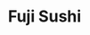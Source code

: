 ---
layout: place
title: "Fuji Sushi"
permalink: /florida/jacksonville/fuji-sushi.html
stateAbbr: FL
stateName: Florida
cityName: Jacksonville
place_id: ChIJre9MHam35YgRwIfjBrhY3EY
photos:
  - name: >-
      places/ChIJre9MHam35YgRwIfjBrhY3EY/photos/AeeoHcLlGIGhDyxU2RNrCsNYRN9I7KBMzq0VJUKUg6ier8UgW3qM2XvZ3svldxMWYlhgqNnviC32S-Z-O5ZdxKYWbYR-DwPlh_dHPblry8jU5dMIR_raxb096ZMgD1j69NalSIaxtZLcjJ16y4NVbetGmg2DnLh1DTBZ0rRSXD79wl0Isn4IPaw5Xy6LApWqZ6vpb1b4JO8Dem_KnKpiplBZH-j0BfYk4whMmtRHBkF4YtjkCCV9a3EwDK5eTBVcDNzRabhL1FAA3VVB89YCU-Vi0vnGqEeR6JSkYLCqzPt4lL_-OImhv6spn-NmS2JvAH32ZT6n7a5tEH_MNg6OSNTSfUC5Os62N37ZiualtWLtFHaUVzTKk8mzOCQ1RqyC02F0-m6WtL5q6tq1409lo62IPKgXDaXL3pNZiOihqya8Cg72SX8I
    widthPx: 3000
    heightPx: 4000
    authorAttributions:
      - displayName: Corina Mayo
        uri: https://maps.google.com/maps/contrib/104425517738217169761
        photoUri: >-
          https://lh3.googleusercontent.com/a-/ALV-UjUuBOmMBuu5XnpkDRvzvdu5Q286pPwMiJ4bdjNNmDZsalJmfuxMnw=s100-p-k-no-mo
    flagContentUri: >-
      https://www.google.com/local/imagery/report/?cb_client=maps_api_places.places_api&image_key=!1e10!2sCIHM0ogKEICAgMCA4c7W4QE&hl=en-US
    googleMapsUri: >-
      https://www.google.com/maps/place//data=!3m4!1e2!3m2!1sCIHM0ogKEICAgMCA4c7W4QE!2e10!4m2!3m1!1s0x88e5b7a91d4cefad:0x46dc58b806e387c0
  - name: >-
      places/ChIJre9MHam35YgRwIfjBrhY3EY/photos/AeeoHcJuPO1SNNKPA657RW-tv9nDdZc4lZ_A9-tR20jN3O9dXIlYOtN0Hkw9aOUpIexPNIoA1iY6-Z3CZZ7rUj8t6XQo0Np7XSwtOMh8f5cT7mzBdaYEC0JHSs3BiJeknmhfKC3lRwGlb_1jZ3I_FoInI2c9ZNRGc9_Whq7_AwxQRFkdWziGpJ-i8YEzG-nHG8Npk64qN1nfuwsUBXVl9gxpt8vKEcLcSUM3DJzK6GDQF_FN9Xu0fSZL0rWR8s9FqShItGWxV481XqpdMhRvWXu0Ij23pZbhpg8nXRPZZypab-zsDs_fiD9rxFT1x7jhKsUEC4Bmc_NNk3SryQTYgRvpKHc7W8gjkjDSdZfqCH_iMzelVcIh6zQcZSG3TOwBwL_bwDQHYJWoNKvkue27ihTeXEbZ0ITfSWBcxCHCDmvlnp024A
    widthPx: 4800
    heightPx: 3600
    authorAttributions:
      - displayName: Mark Z
        uri: https://maps.google.com/maps/contrib/106715601170112151806
        photoUri: >-
          https://lh3.googleusercontent.com/a-/ALV-UjUoc7WvGRBrYf-Usxznc80xJaL0lTcBD50Q6TYgXhs5snwoksEq=s100-p-k-no-mo
    flagContentUri: >-
      https://www.google.com/local/imagery/report/?cb_client=maps_api_places.places_api&image_key=!1e10!2sCIHM0ogKEICAgIDWx__qKA&hl=en-US
    googleMapsUri: >-
      https://www.google.com/maps/place//data=!3m4!1e2!3m2!1sCIHM0ogKEICAgIDWx__qKA!2e10!4m2!3m1!1s0x88e5b7a91d4cefad:0x46dc58b806e387c0
  - name: >-
      places/ChIJre9MHam35YgRwIfjBrhY3EY/photos/AeeoHcJkGeIQ2s8MVhWH0R2nnjhZM952wPR5DDisbteGoaS-vDkiiF1PEX6vi8NIDNWKHKA9olKngthMi9YEHzinWkIK39abOzQMTOCf7AkcabTfOS2vqzl7QltwksBPMtFA3IN3z80s4YjUojkvOARXOAVdjzQFVUchZPcp_0t0Bh7H1-73cjbMDz7xMNxX8ndgY6KjCZNDeGIn0PeS4yak9X6zxbh_BKGQ0aO4yby_QWSB-GxIIYplMXXhSpOkTCGEHJ-03hjOGJ9XALkfQ_6xS-bZd8cv3zpl6tlRG5PZLS0g2x8DPTwoKTRTHnqSTvY09ayKfebjxNx4zbwTd1qHIQgM-ep6KzbaRnjnNXhvsmoYJWr6McPnNnUCLm__8oBC2TB3aImF5YJdorZB9NauYJF4-ES2qdB1s_FXIr8cgRZUSBwhiJ93-tASbzbUElH-
    widthPx: 4032
    heightPx: 3024
    authorAttributions:
      - displayName: W Gallup (kbsig106)
        uri: https://maps.google.com/maps/contrib/105717596291806194042
        photoUri: >-
          https://lh3.googleusercontent.com/a-/ALV-UjX76UYuq5S0AvWXw383koxg1s6QCdWD6yvE7z0UDPCCfzv5E7o=s100-p-k-no-mo
    flagContentUri: >-
      https://www.google.com/local/imagery/report/?cb_client=maps_api_places.places_api&image_key=!1e10!2sCIABIhAA3iUkPQ80BWfIcwsABsgx&hl=en-US
    googleMapsUri: >-
      https://www.google.com/maps/place//data=!3m4!1e2!3m2!1sCIABIhAA3iUkPQ80BWfIcwsABsgx!2e10!4m2!3m1!1s0x88e5b7a91d4cefad:0x46dc58b806e387c0
  - name: >-
      places/ChIJre9MHam35YgRwIfjBrhY3EY/photos/AeeoHcL9QV69U8g-p0_-D4fKLpYUyi_twUPw-mIVEEWxmJPLzLL6MJhBPRWVU5LJRirbMoQ3eUZFG-oIWEIxgrUsGy8QhD6_xYyL9PyqSKP23LW82jRMHO0SzdibjRTp9iHyrG2rSMGLzJH9SJ9G3AQJNTcylQa4d0UV2P3uddqtQxVrNiJWmDQYkL4vLK9Y1k-ZeRoKm4JTJ7rixnCTvRn8c1ARRvH0P1ZAQuTLdXOQyfSfH3DDBqz5JE5GCbT9kziK4LQ4eNgyrijUn6eB-iX5prPSNB6979XXYVOuNSZblGT2jLI-gN17JAwkd3ANMrwuTvle2_nb5vCzlZkaetAt0Pfku1jd2PTnfWpFSvpcb4UPfkzHRlazSx4sOVB8tpmyg9HWdtgSyuouZr0PvgqQiMHop7des6Kgeg0QhzY29N_IF7Bf
    widthPx: 3024
    heightPx: 4032
    authorAttributions:
      - displayName: Jordyn Rong
        uri: https://maps.google.com/maps/contrib/100838064184724496187
        photoUri: >-
          https://lh3.googleusercontent.com/a-/ALV-UjUXLwzBYgZTIgWJUYZD8IA5Rp0IfrgJPMiuIaMYgaf1W_mmw4Q=s100-p-k-no-mo
    flagContentUri: >-
      https://www.google.com/local/imagery/report/?cb_client=maps_api_places.places_api&image_key=!1e10!2sCIHM0ogKEICAgIDn37SJ-gE&hl=en-US
    googleMapsUri: >-
      https://www.google.com/maps/place//data=!3m4!1e2!3m2!1sCIHM0ogKEICAgIDn37SJ-gE!2e10!4m2!3m1!1s0x88e5b7a91d4cefad:0x46dc58b806e387c0
  - name: >-
      places/ChIJre9MHam35YgRwIfjBrhY3EY/photos/AeeoHcLEe8cNPgwz2lTy_pHDUM6LNkaQ-cp0R54RuiNSYRotUBsBrvGoBt41mCzbOx-e9XYkhdacA9FDU5lNMNoZe_gbmrHoYQLvTdKP6xTCn6uuHWKJHqkB4EPflF-F5p7oTjfVNuKHMYg_m5Th7ouYTiv3bS_QvUgJkiGYgmMtNy3CCumjLXKhmfYRapZIMWV8weuOVRqbqos74DJ0dNQ9zLIGfgP-jA9gf2cywmsYMh5u5vgvMaAKnpHbnEF0ydGV4sXPR08Tvqqu75vMrF-bcrgyhBDQlzCLMDXPgw4XPb3o25Y6o2xmgGE8XvhDnLLRW66eQoGqKYckF0bGfDMeTr2gtnDxwV-I_kUpLR1HwSVtulVQXZRQLvq_OK4cfwI4fyk-VA7ZvYfxVLHyO9UkZsD0Ifi_L63CUqoHA-RPhwNKEg
    widthPx: 2252
    heightPx: 4000
    authorAttributions:
      - displayName: Fire Tigeris
        uri: https://maps.google.com/maps/contrib/109719199690586630787
        photoUri: >-
          https://lh3.googleusercontent.com/a-/ALV-UjWOGactbk__ll7FectA5GCw9g-y9PxBc55-bMZtc1NmOUngTnrO8Q=s100-p-k-no-mo
    flagContentUri: >-
      https://www.google.com/local/imagery/report/?cb_client=maps_api_places.places_api&image_key=!1e10!2sCIHM0ogKEICAgIDjm-K5OQ&hl=en-US
    googleMapsUri: >-
      https://www.google.com/maps/place//data=!3m4!1e2!3m2!1sCIHM0ogKEICAgIDjm-K5OQ!2e10!4m2!3m1!1s0x88e5b7a91d4cefad:0x46dc58b806e387c0
  - name: >-
      places/ChIJre9MHam35YgRwIfjBrhY3EY/photos/AeeoHcLiay9E6EQMg0aAcQuum3uJZSHi63l73WutyyE8ENv4dBPIpyneE3Rpm6MoRl8mY2juJ-QlUPse4jeJshyPXrIzZ5cULZHENu27kLE6xCMSFp5LkvVDy2GegWPY3Lrd7A04URPI2-XTBDY_J5bHYJQpO0jSrxvn23uqy_ZUWlSLgTsCxTRAX3YBKMOMBGHWfFAvfLUf7gc4RW4ov_pfh1zw7LJOl6GWcgBwfrhyi3deex5cJN59Lf-1aqnHXRX951eq2xHIa8iygAdqeIRZgDf_TE5QtBIjdICz9frzBpFMyYq1idxNnxOOEk-SBoQ8dyZKkBGHdRzc4zIbKVbj0nM9UQKQZkB6HWTUQNhlY1IzgxfntF3Kv8g0c1dF4gwtBd9YH5rP4JIliedHEhBA5ZKZpebx4LCMD6OFXF5StmFFLQ
    widthPx: 3024
    heightPx: 4032
    authorAttributions:
      - displayName: Ernest Galang
        uri: https://maps.google.com/maps/contrib/105533870847768314905
        photoUri: >-
          https://lh3.googleusercontent.com/a/ACg8ocK4uxrSrY42QDEm-FEpqr7DsOxt7XJRSevvR79OtX9Rs-sJkg=s100-p-k-no-mo
    flagContentUri: >-
      https://www.google.com/local/imagery/report/?cb_client=maps_api_places.places_api&image_key=!1e10!2sCIHM0ogKEICAgMDA9vKoPQ&hl=en-US
    googleMapsUri: >-
      https://www.google.com/maps/place//data=!3m4!1e2!3m2!1sCIHM0ogKEICAgMDA9vKoPQ!2e10!4m2!3m1!1s0x88e5b7a91d4cefad:0x46dc58b806e387c0
  - name: >-
      places/ChIJre9MHam35YgRwIfjBrhY3EY/photos/AeeoHcLD-H1s3vnvrmefCMvWpRmHnigDr67V6oAaI8ckhV2nYpAe4JDfv72R-3qsoMq5GJQzi88evWqeh2U7gnEOcHKnHB9GYtl1xUHxXcKp5HkHFzgJiwMHxR6A4SZJ_Um7SE8YSsEVB65umqc--ouNJEf3LCEIKckQxkTeCbCnTngb2L7Cca11AdhGP9Cs9wBT9cF90m0bqPQyalI9zJEQ7Bb9vfl7t5m_Tt_DanWwUsbgJRwT79p7fTaDErSt5gMmyPZDGgY0s1rvrQRDY4ceDNtTekGepxYNIq8s3CVy_WCRvgbpnah6lLV4UmLyEnRHFF8fZJTaktktaPGNJEUjF4JeGIPQckYRHVqhEbKCPu7RhHsLXLDZCtOg142qa8s87-53jC8G8qwtG8fhYlWmQNFKo2fuc0tKChDSSHNoG1ZlIQ
    widthPx: 4800
    heightPx: 3600
    authorAttributions:
      - displayName: Mark Z
        uri: https://maps.google.com/maps/contrib/106715601170112151806
        photoUri: >-
          https://lh3.googleusercontent.com/a-/ALV-UjUoc7WvGRBrYf-Usxznc80xJaL0lTcBD50Q6TYgXhs5snwoksEq=s100-p-k-no-mo
    flagContentUri: >-
      https://www.google.com/local/imagery/report/?cb_client=maps_api_places.places_api&image_key=!1e10!2sCIHM0ogKEICAgIDWx__KTg&hl=en-US
    googleMapsUri: >-
      https://www.google.com/maps/place//data=!3m4!1e2!3m2!1sCIHM0ogKEICAgIDWx__KTg!2e10!4m2!3m1!1s0x88e5b7a91d4cefad:0x46dc58b806e387c0
  - name: >-
      places/ChIJre9MHam35YgRwIfjBrhY3EY/photos/AeeoHcKnuzMIHScwCdaPFBgQzN0XZ2niqmtJEEDFmQpO1Z_LDC1Gls_5ZmL5d3_nw5nFf-0ZumbYvUF9UymxY58lcrJRariiViOTml8qlVNOj59foszaC5cfoeWFsghBJqk_vfDfg3SGWzYTGpznrSo8pavqgZ21muECruHLBayZAAyB9sVAHq95xvrkHnePmlZ5NgsidXMWtvGTkodkGxwxQJjRywdE_CkR8nshaecFhgYccJsxksw7HXfFkViln5r2hc7UvAPUAF5fbrxBGsbx4yLJVcA3efheWvcgXT2U1YfazwJLveifUULCSWzo_6rBxiNyRlDHbcASGhQwzxaop9ctKLw3HP-RyWZ4kLE0-bXZ0UHtX7doK5IrF3MWfzrx1P4xTCU3p9hiXCzMdIu3x9uc51TmKZyA1d-cTQ20dNdKBKs5
    widthPx: 3024
    heightPx: 4032
    authorAttributions:
      - displayName: Steven McMahon
        uri: https://maps.google.com/maps/contrib/100882950645558473714
        photoUri: >-
          https://lh3.googleusercontent.com/a-/ALV-UjU1gg1CO7joGZrAhVuwUvnhPWD2blQyvqU_lNZmNm6qvm0PfbQ3=s100-p-k-no-mo
    flagContentUri: >-
      https://www.google.com/local/imagery/report/?cb_client=maps_api_places.places_api&image_key=!1e10!2sCIHM0ogKEICAgMCgiq3iiQE&hl=en-US
    googleMapsUri: >-
      https://www.google.com/maps/place//data=!3m4!1e2!3m2!1sCIHM0ogKEICAgMCgiq3iiQE!2e10!4m2!3m1!1s0x88e5b7a91d4cefad:0x46dc58b806e387c0
  - name: >-
      places/ChIJre9MHam35YgRwIfjBrhY3EY/photos/AeeoHcIf6TrrGXyLC5QIVomznVCKIbWhE7jajImtdCCCv4oSJH06jCmmeUEvcvqQNG4JoX-by-OTRloYbNeo6nXURFxWEYBiYrtC_G6skE5bzRlE3hlbqafl0ln-yehWGyc_rYj5rLVtxx3mn6q6oVrnOqaRKRJ-ZgwbKNXYwDZiDxh8138Xob40tJUvQC9yNd2jNqG5xn2UPDZOfThjHeUWmZCxHep7HP7FnGjSsLJRH7EV1rHRWQVXezbR7QthP2xfaNMn38_2qk1plFmeslY6Qd-TJOa-aiXul5FVZ-y5jor5pDOTbxlI3ZGXEY_8DquBFPCc8sKF-e-9-aqMi95eXdQH-7d8jM2UKFKqbakZBJYQQS1UzzdOq7RCSjIa5NOQpoHpzFXVszS25xcG5p82AazCPewnmLJ0Wp7ONkFUfzXrKtia
    widthPx: 3024
    heightPx: 4032
    authorAttributions:
      - displayName: Dawn Llamado
        uri: https://maps.google.com/maps/contrib/110365396724731623101
        photoUri: >-
          https://lh3.googleusercontent.com/a-/ALV-UjVWVvrsGm95KpDqkx4KgeKGUF2drGiY2YY536hUwYwci65RZJei=s100-p-k-no-mo
    flagContentUri: >-
      https://www.google.com/local/imagery/report/?cb_client=maps_api_places.places_api&image_key=!1e10!2sCIHM0ogKEICAgID2xYekrQE&hl=en-US
    googleMapsUri: >-
      https://www.google.com/maps/place//data=!3m4!1e2!3m2!1sCIHM0ogKEICAgID2xYekrQE!2e10!4m2!3m1!1s0x88e5b7a91d4cefad:0x46dc58b806e387c0
  - name: >-
      places/ChIJre9MHam35YgRwIfjBrhY3EY/photos/AeeoHcLuztUDCQIDfm1f8sY5s0mXGnY-QhQlz1YneCAIknwzCGg-A4nhcoPnWHn-zJRnmMjDRCMpySEI7LRgsD3IYjBLHD2X40hexc1wgFGu4iQ6Jw3CN08wBeg-CuE-h4lz46jgXS9hnHilMtPndHR8v4jHjot6LIivcfMDWYrz65_g_kzVNO19wx8Y9JIIGHlSZ69RXATtEuGZ_XeVNDJ6ENCIWRyjS8nSY6IlSbWH7WOHhMhEI5b5a5OOo9IF4G7_nIewlFHR9iKttMI5R5N4atBGsuL3vtrmr7EwH-jwSWNdZSFYsGDTJEbUPFIrWJzneWVQ9ENExhmaEmJXlnWY8bCH5WdeGWgj07mFLkNs0xK26x6AYoGLqNxapXoD1SKP7wtCtpZVAuEngTzAH7IFfMk4mTMWa1P7WVt-27dm7sZR1P0S
    widthPx: 3096
    heightPx: 4128
    authorAttributions:
      - displayName: arturo williams
        uri: https://maps.google.com/maps/contrib/110561176452902045965
        photoUri: >-
          https://lh3.googleusercontent.com/a-/ALV-UjXqe2pnBigFROBtxaPKvpi4k-vSlBwm7qw6sUAGp914rG3QvOnyJw=s100-p-k-no-mo
    flagContentUri: >-
      https://www.google.com/local/imagery/report/?cb_client=maps_api_places.places_api&image_key=!1e10!2sCIHM0ogKEICAgIDCkL7ojQE&hl=en-US
    googleMapsUri: >-
      https://www.google.com/maps/place//data=!3m4!1e2!3m2!1sCIHM0ogKEICAgIDCkL7ojQE!2e10!4m2!3m1!1s0x88e5b7a91d4cefad:0x46dc58b806e387c0
address: 1950 San Marco Blvd, Jacksonville, FL 32207, USA
street: 1950 San Marco Blvd
city: Jacksonville
state: FL
zip: '32207'
country: USA
neighborhood: San Marco
latitude: '30.304077'
longitude: '-81.655399'
accessibility_options:
  wheelchairAccessibleParking: true
  wheelchairAccessibleEntrance: true
  wheelchairAccessibleRestroom: true
  wheelchairAccessibleSeating: true
business_status: OPERATIONAL
name: Fuji Sushi
google_maps_links:
  directionsUri: >-
    https://www.google.com/maps/dir//''/data=!4m7!4m6!1m1!4e2!1m2!1m1!1s0x88e5b7a91d4cefad:0x46dc58b806e387c0!3e0
  placeUri: https://maps.google.com/?cid=5106053624944101312
  writeAReviewUri: >-
    https://www.google.com/maps/place//data=!4m3!3m2!1s0x88e5b7a91d4cefad:0x46dc58b806e387c0!12e1
  reviewsUri: >-
    https://www.google.com/maps/place//data=!4m4!3m3!1s0x88e5b7a91d4cefad:0x46dc58b806e387c0!9m1!1b1
  photosUri: >-
    https://www.google.com/maps/place//data=!4m3!3m2!1s0x88e5b7a91d4cefad:0x46dc58b806e387c0!10e5
primary_type: Japanese Restaurant
opening_hours:
  regular: null
  current: null
secondary_opening_hours:
  regular:
    weekdayDescriptions: null
    type: null
  current:
    weekdayDescriptions: null
    type: null
phone: null
price_level: null
price_range: null
rating: null
rating_count: 0
website: null
description: null
reviews: null
parking_options: null
payment_options: null
allow_dogs: null
curbside_pickup: null
delivery: null
dine_in: null
good_for_children: null
good_for_groups: null
good_for_sports: null
live_music: null
menu_for_children: null
outdoor_seating: null
reservable: null
restroom: null
serves_beer: null
serves_breakfast: null
serves_brunch: null
serves_cocktails: null
serves_coffee: null
serves_dinner: null
serves_dessert: null
serves_lunch: null
serves_vegetarian_food: null
serves_wine: null
takeout: null

---